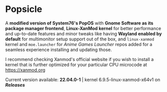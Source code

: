 # Popsicle
A **modified version of System76's PopOS** with **Gnome Software as its package manager frontend**, **Linux-XanMod kernel** for better performance and up-to-date features and minor tweaks like having **Wayland enabled by default** for multimonitor setup support out of the box, and `linux-xanmod` kernel and `moe.launcher` for *Anime Games Launcher* repos added for a seamless experience installing and updating those.

I recommend checking Xanmod's official website if you wish to install a kernel that is further optimized for your particular CPU microcode at https://xanmod.org

Current version available: **22.04.0-1** | kernel 6.9.5-linux-xanmod-x64v1 on ***Releases***
